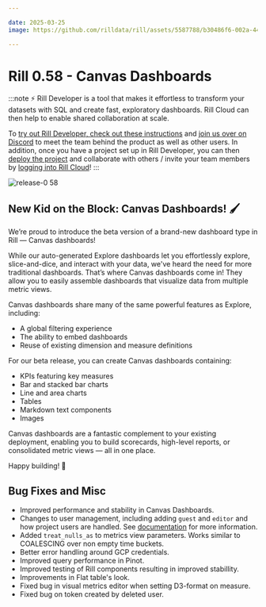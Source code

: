 ```yaml
---

date: 2025-03-25
image: https://github.com/rilldata/rill/assets/5587788/b30486f6-002a-445d-8a1b-955b6ec0066d

---
```


# Rill 0.58 - Canvas Dashboards

:::note
⚡ Rill Developer is a tool that makes it effortless to transform your datasets with SQL and create fast, exploratory dashboards. Rill Cloud can then help to enable shared collaboration at scale.

To [try out Rill Developer, check out these instructions](/home/install) and [join us over on Discord](https://bit.ly/3bbcSl9) to meet the team behind the product as well as other users. In addition, once you have a project set up in Rill Developer, you can then [deploy the project](/deploy/deploy-dashboard) and collaborate with others / invite your team members by [logging into Rill Cloud](https://ui.rilldata.com)!
:::

![release-0 58](<https://cdn.rilldata.com/docs/release-notes/release-058.gif>)

## New Kid on the Block: Canvas Dashboards! 🖌️
We’re proud to introduce the beta version of a brand-new dashboard type in Rill — Canvas dashboards!

While our auto-generated Explore dashboards let you effortlessly explore, slice-and-dice, and interact with your data, we've heard the need for more traditional dashboards. That’s where Canvas dashboards come in! They allow you to easily assemble dashboards that visualize data from multiple metric views.

Canvas dashboards share many of the same powerful features as Explore, including:
- A global filtering experience
- The ability to embed dashboards
- Reuse of existing dimension and measure definitions

For our beta release, you can create Canvas dashboards containing:
- KPIs featuring key measures
- Bar and stacked bar charts
- Line and area charts
- Tables
- Markdown text components
- Images

Canvas dashboards are a fantastic complement to your existing deployment, enabling you to build scorecards, high-level reports, or consolidated metric views — all in one place.

Happy building! :rocket:

## Bug Fixes and Misc
- Improved performance and stability in Canvas Dashboards.
- Changes to user management, including adding `guest` and `editor` and how project users are handled. See [documentation](/manage/user-management) for more information.
- Added `treat_nulls_as` to metrics view parameters. Works similar to COALESCING over non empty time buckets.
- Better error handling around GCP credentials.
- Improved query performance in Pinot.
- Improved testing of Rill components resulting in improved stabillity.
- Improvements in Flat table's look.
- Fixed bug in visual metrics editor when setting D3-format on measure. 
- Fixed bug on token created by deleted user.